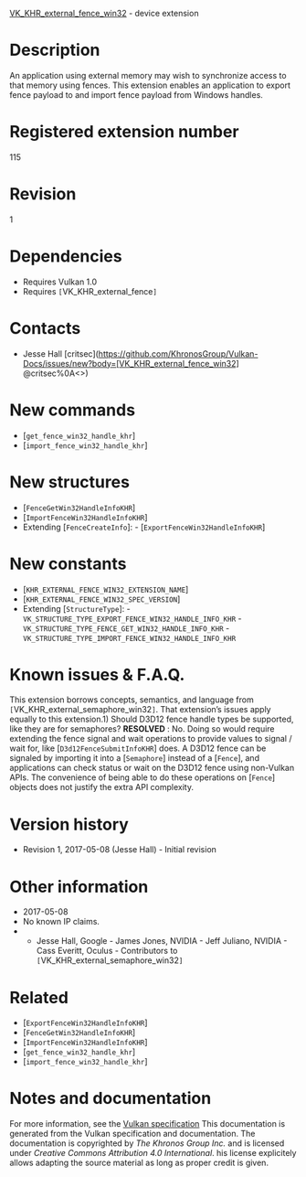[VK_KHR_external_fence_win32](https://www.khronos.org/registry/vulkan/specs/1.3-extensions/man/html/VK_KHR_external_fence_win32.html) - device extension

# Description
An application using external memory may wish to synchronize access to that
memory using fences.
This extension enables an application to export fence payload to and import
fence payload from Windows handles.

# Registered extension number
115

# Revision
1

# Dependencies
- Requires Vulkan 1.0
- Requires `[`VK_KHR_external_fence`]`

# Contacts
- Jesse Hall [critsec](https://github.com/KhronosGroup/Vulkan-Docs/issues/new?body=[VK_KHR_external_fence_win32] @critsec%0A<<Here describe the issue or question you have about the VK_KHR_external_fence_win32 extension>>)

# New commands
- [`get_fence_win32_handle_khr`]
- [`import_fence_win32_handle_khr`]

# New structures
- [`FenceGetWin32HandleInfoKHR`]
- [`ImportFenceWin32HandleInfoKHR`]
- Extending [`FenceCreateInfo`]:  - [`ExportFenceWin32HandleInfoKHR`]

# New constants
- [`KHR_EXTERNAL_FENCE_WIN32_EXTENSION_NAME`]
- [`KHR_EXTERNAL_FENCE_WIN32_SPEC_VERSION`]
- Extending [`StructureType`]:  - `VK_STRUCTURE_TYPE_EXPORT_FENCE_WIN32_HANDLE_INFO_KHR`  - `VK_STRUCTURE_TYPE_FENCE_GET_WIN32_HANDLE_INFO_KHR`  - `VK_STRUCTURE_TYPE_IMPORT_FENCE_WIN32_HANDLE_INFO_KHR`

# Known issues & F.A.Q.
This extension borrows concepts, semantics, and language from
`[`VK_KHR_external_semaphore_win32`]`.
That extension’s issues apply equally to this extension.1) Should D3D12 fence handle types be supported, like they are for
semaphores? **RESOLVED** : No.
Doing so would require extending the fence signal and wait operations to
provide values to signal / wait for, like [`D3d12FenceSubmitInfoKHR`]
does.
A D3D12 fence can be signaled by importing it into a [`Semaphore`]
instead of a [`Fence`], and applications can check status or wait on the
D3D12 fence using non-Vulkan APIs.
The convenience of being able to do these operations on [`Fence`]
objects does not justify the extra API complexity.

# Version history
- Revision 1, 2017-05-08 (Jesse Hall)  - Initial revision

# Other information
* 2017-05-08
* No known IP claims.
*   - Jesse Hall, Google  - James Jones, NVIDIA  - Jeff Juliano, NVIDIA  - Cass Everitt, Oculus  - Contributors to `[`VK_KHR_external_semaphore_win32`]`

# Related
- [`ExportFenceWin32HandleInfoKHR`]
- [`FenceGetWin32HandleInfoKHR`]
- [`ImportFenceWin32HandleInfoKHR`]
- [`get_fence_win32_handle_khr`]
- [`import_fence_win32_handle_khr`]

# Notes and documentation
For more information, see the [Vulkan specification](https://www.khronos.org/registry/vulkan/specs/1.3-extensions/html/vkspec.html)
This documentation is generated from the Vulkan specification and documentation.
The documentation is copyrighted by *The Khronos Group Inc.* and is licensed under *Creative Commons Attribution 4.0 International*.
his license explicitely allows adapting the source material as long as proper credit is given.
        